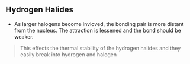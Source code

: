 
## Hydrogen Halides 
- As larger halogens become invloved, the bonding pair is more distant from the nucleus. The attraction is lessened and the bond should be weaker.
>This effects the thermal stability of the hydrogen halides and they easily break into hydrogen and halogen 